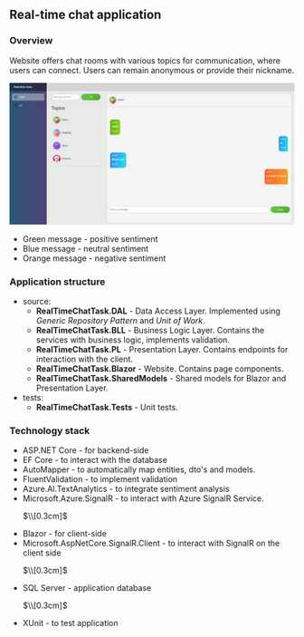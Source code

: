 ## Real-time chat application

### Overview

Website offers chat rooms with various topics for communication, where users can connect. Users can remain anonymous or provide their nickname.

![](app.jpg)

- Green message - positive sentiment
- Blue message - neutral sentiment
- Orange message - negative sentiment

### Application structure

- source:
  - **RealTimeChatTask.DAL** - Data Access Layer. Implemented using *Generic Repository Pattern* and *Unit of Work*.
  - **RealTimeChatTask.BLL** - Business Logic Layer. Contains the services with business logic, implements validation.
  - **RealTimeChatTask.PL** - Presentation Layer. Contains endpoints for interaction with the client.
  - **RealTimeChatTask.Blazor** - Website. Сontains page components.
  - **RealTimeChatTask.SharedModels** - Shared models for Blazor and Presentation Layer.
- tests:
  - **RealTimeChatTask.Tests** - Unit tests.

### Technology stack

- ASP.NET Core - for backend-side
- EF Core - to interact with the database
- AutoMapper - to automatically map entities, dto's and models.
- FluentValidation - to implement validation
- Azure.AI.TextAnalytics - to integrate sentiment analysis
- Microsoft.Azure.SignalR - to interact with Azure SignalR Service. <p> $\\[0.3cm]$ </p> 
- Blazor - for client-side
- Microsoft.AspNetCore.SignalR.Client - to interact with SignalR on the client side <p> $\\[0.3cm]$ </p> 
- SQL Server - application database <p> $\\[0.3cm]$ </p> 
- XUnit - to test application